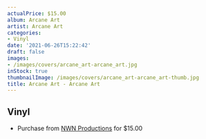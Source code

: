 ```yaml
---
actualPrice: $15.00
album: Arcane Art
artist: Arcane Art
categories:
- Vinyl
date: '2021-06-26T15:22:42'
draft: false
images:
- /images/covers/arcane_art-arcane_art.jpg
inStock: true
thumbnailImage: /images/covers/arcane_art-arcane_art-thumb.jpg
title: Arcane Art - Arcane Art
---
```


## Vinyl
* Purchase from [NWN Productions](http://shop.nwnprod.com/index.php?route=product/product&path=75&product_id=14383&sort=pd.name&order=ASC) for $15.00
